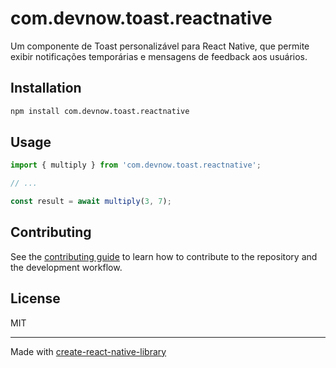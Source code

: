 # com.devnow.toast.reactnative

Um componente de Toast personalizável para React Native, que permite exibir notificações temporárias e mensagens de feedback aos usuários.

## Installation

```sh
npm install com.devnow.toast.reactnative
```

## Usage


```js
import { multiply } from 'com.devnow.toast.reactnative';

// ...

const result = await multiply(3, 7);
```


## Contributing

See the [contributing guide](CONTRIBUTING.md) to learn how to contribute to the repository and the development workflow.

## License

MIT

---

Made with [create-react-native-library](https://github.com/callstack/react-native-builder-bob)
